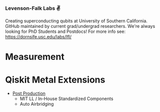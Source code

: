 ### Levenson-Falk Labs ✌️
Creating superconducting qubits at University of Southern California. GitHub maintained by current grad/undergrad researchers.
We're always looking for PhD Students and Postdocs! For more info see: https://dornsife.usc.edu/labs/lfl/

# Measurement

# Qiskit Metal Extensions
- [Post Production](https://github.com/LFL-Lab/metal-post)
  - MIT LL / In-House Standardized Components
  - Auto Airbridging

